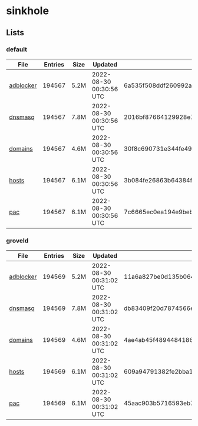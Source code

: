 # sinkhole

## Lists

### default

|File|Entries|Size|Updated|Hash|
|-|-|-|-|-|
|[adblocker](https://raw.githubusercontent.com/groveld/sinkhole/lists/default/adblocker.txt)|194567|5.2M|2022-08-30 00:30:56 UTC|6a535f508ddf260992a2f1d1a2b31d68bd543a6c316306630b00cef2b733fb00|
|[dnsmasq](https://raw.githubusercontent.com/groveld/sinkhole/lists/default/dnsmasq.txt)|194567|7.8M|2022-08-30 00:30:56 UTC|2016bf87664129928e73f211dd41ec34ed930e80613022d9ed16d7656121c1f1|
|[domains](https://raw.githubusercontent.com/groveld/sinkhole/lists/default/domains.txt)|194567|4.6M|2022-08-30 00:30:56 UTC|30f8c690731e344fe4935e1f6d2ab00f97563dcd4f4785adf150129b97454104|
|[hosts](https://raw.githubusercontent.com/groveld/sinkhole/lists/default/hosts.txt)|194567|6.1M|2022-08-30 00:30:56 UTC|3b084fe26863b64384f93a397c6bfc1f87aeb779942eb9e1e0737f255c0acb44|
|[pac](https://raw.githubusercontent.com/groveld/sinkhole/lists/default/pac.txt)|194567|6.1M|2022-08-30 00:30:56 UTC|7c6665ec0ea194e9beb113f5a8fa15acab028e0ee7fbeb2e2089a6aee76480f7|

### groveld

|File|Entries|Size|Updated|Hash|
|-|-|-|-|-|
|[adblocker](https://raw.githubusercontent.com/groveld/sinkhole/lists/groveld/adblocker.txt)|194569|5.2M|2022-08-30 00:31:02 UTC|11a6a827be0d135b0641eac275b6660bad77bec9ba24ba6b7041c33d7cc89b97|
|[dnsmasq](https://raw.githubusercontent.com/groveld/sinkhole/lists/groveld/dnsmasq.txt)|194569|7.8M|2022-08-30 00:31:02 UTC|db83409f20d7874566ee6967a28d10d9f94690e97d0ebeabf7f27c7e5bd2724a|
|[domains](https://raw.githubusercontent.com/groveld/sinkhole/lists/groveld/domains.txt)|194569|4.6M|2022-08-30 00:31:02 UTC|4ae4ab45f48944841861883d4d1a78ed2bce3c7d3d3e0d08ed3c3fe321d29c08|
|[hosts](https://raw.githubusercontent.com/groveld/sinkhole/lists/groveld/hosts.txt)|194569|6.1M|2022-08-30 00:31:02 UTC|609a94791382fe2bba1ae9a4e3ab042d6122ba91f641d13472f279bae4321c24|
|[pac](https://raw.githubusercontent.com/groveld/sinkhole/lists/groveld/pac.txt)|194569|6.1M|2022-08-30 00:31:02 UTC|45aac903b5716593eb762489e6239c4a21f297be7d4b25acc38d0726cd6183a8|
